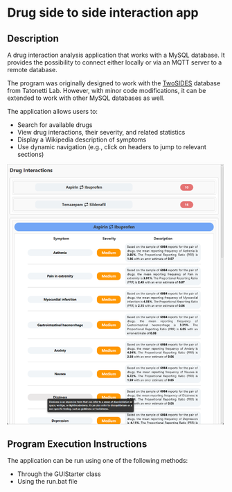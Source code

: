 # Drug side to side interaction app

## Description
A drug interaction analysis application that works with a MySQL database. It provides the possibility to connect either locally or via an MQTT server to a remote database.

The program was originally designed to work with the [TwoSIDES](https://nsides.io/) database from Tatonetti Lab. However, with minor code modifications, it can be extended to work with other MySQL databases as well.

The application allows users to:
- Search for available drugs
- View drug interactions, their severity, and related statistics
- Display a Wikipedia description of symptoms
- Use dynamic navigation (e.g., click on headers to jump to relevant sections)

<img src="image_2025-03-13_12-18-41.png" alt="Project Preview" width="500">

## Program Execution Instructions
The application can be run using one of the following methods:

- Through the GUIStarter class
- Using the run.bat file
